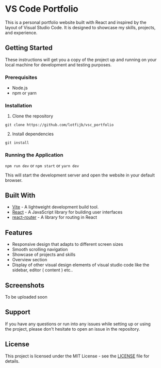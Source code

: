 # VS Code Portfolio

This is a personal portfolio website built with React and inspired by the layout of Visual Studio Code. It is designed to showcase my skills, projects, and experience.

## Getting Started

These instructions will get you a copy of the project up and running on your local machine for development and testing purposes.

### Prerequisites

- Node.js
- npm or yarn

### Installation

1. Clone the repository

```git clone https://github.com/lotfijb/vsc_portfolio```

2. Install dependencies

```git install```


### Running the Application

```npm run dev``` or ```npm start``` or ```yarn dev```

This will start the development server and open the website in your default browser.

## Built With

- [Vite](https://github.com/vitejs/vite) - A lightweight development build tool.
- [React](https://reactjs.org/) - A JavaScript library for building user interfaces
- [react-router](https://reacttraining.com/react-router/web/guides/quick-start) - A library for routing in React

## Features

- Responsive design that adapts to different screen sizes
- Smooth scrolling navigation
- Showcase of projects and skills
- Overview section 
- Display of other visual design elements of visual studio code like the sidebar, editor ( content ) etc..

## Screenshots
To be uploaded soon

## Support

If you have any questions or run into any issues while setting up or using the project, please don't hesitate to open an issue in the repository.

## License

This project is licensed under the MIT License - see the [LICENSE](LICENSE) file for details.
